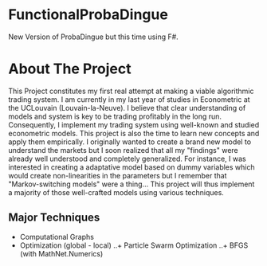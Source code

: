 # FunctionalProbaDingue
New Version of ProbaDingue but this time using F#.

# About The Project
This Project constitutes my first real attempt at making a viable algorithmic trading system. I am currently in my last year of studies in Econometric at the UCLouvain (Louvain-la-Neuve). I believe that clear understanding of models and system is key to be trading profitably in the long run. Consequently, I implement my trading system using well-known and studied econometric models. This project is also the time to learn new concepts and apply them empirically. I originally wanted to create a brand new model to understand the markets but I soon realized that all my "findings" were already well understood and completely generalized. For instance, I was interested in creating a adaptative model based on dummy variables which would create non-linearities in the parameters but I remember that "Markov-switching models" were a thing... This project will thus implement a majority of those well-crafted models using various techniques.

## Major Techniques
+ Computational Graphs
+ Optimization (global - local)
..+ Particle Swarm Optimization
..+ BFGS (with MathNet.Numerics)
